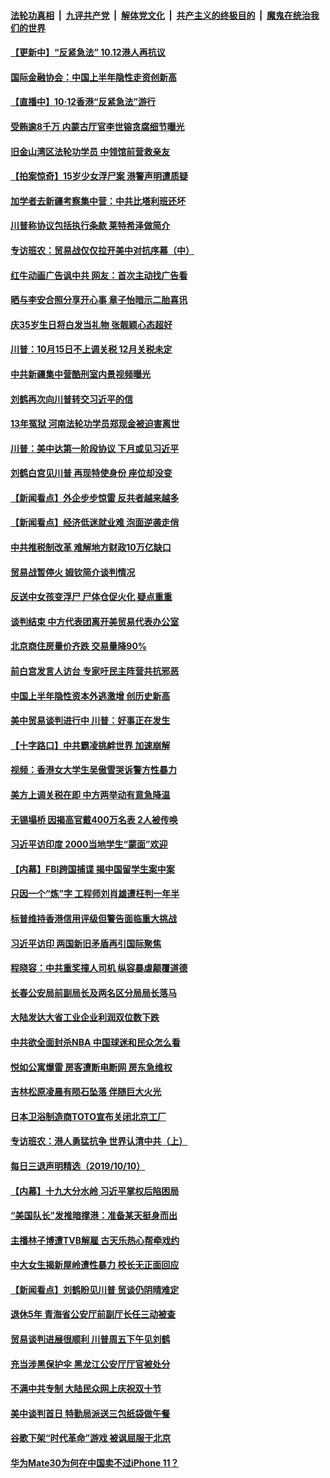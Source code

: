 ####  [法轮功真相](../../../../basic/blob/master/README.md?t=10120801) &nbsp;|&nbsp; [九评共产党](../../../../9ping.md/blob/master/README.md?t=10120801) &nbsp;|&nbsp; [解体党文化](../../../../jtdwh.md/blob/master/README.md?t=10120801)  &nbsp;|&nbsp; [共产主义的终极目的](../../../../gczydzjmd.md/blob/master/README.md?t=10120801) &nbsp;|&nbsp; [魔鬼在统治我们的世界](../../../../mgztzwmdsj.md/blob/master/README.md?t=10120801) 

#### [【更新中】“反紧急法” 10.12港人再抗议](../pages/nsc413/n11583751.md?t=10120801) 

#### [国际金融协会：中国上半年隐性走资创新高](../pages/nsc413/n11583679.md?t=10120801) 

#### [【直播中】10·12香港“反紧急法”游行](../pages/nsc413/n11582934.md?t=10120801) 

#### [受贿逾8千万 内蒙古厅官李世镕贪腐细节曝光](../pages/nsc413/n11583689.md?t=10120801) 

#### [旧金山湾区法轮功学员   中领馆前营救亲友](../pages/nsc413/n11583710.md?t=10120801) 

#### [【拍案惊奇】15岁少女浮尸案 港警声明遭质疑](../pages/nsc413/n11583513.md?t=10120801) 


#### [加学者去新疆考察集中营：中共比塔利班还坏](../pages/nsc413/n11582894.md?t=10120801) 

#### [川普称协议包括执行条款 莱特希泽做简介](../pages/nsc413/n11583457.md?t=10120801) 

#### [专访班农：贸易战仅仅拉开美中对抗序幕（中）](../pages/nsc413/n11579405.md?t=10120801) 

#### [红牛动画广告讽中共 网友：首次主动找广告看](../pages/nsc413/n11582793.md?t=10120801) 

#### [晒与李安合照分享开心事 章子怡暗示二胎喜讯](../pages/nsc413/n11583159.md?t=10120801) 

#### [庆35岁生日将白发当礼物 张靓颖心态超好](../pages/nsc413/n11583022.md?t=10120801) 

#### [川普：10月15日不上调关税 12月关税未定](../pages/nsc413/n11583308.md?t=10120801) 

#### [中共新疆集中营酷刑室内景视频曝光](../pages/nsc413/n11583206.md?t=10120801) 

#### [刘鹤再次向川普转交习近平的信](../pages/nsc413/n11583232.md?t=10120801) 

#### [13年冤狱 河南法轮功学员郑现金被迫害离世](../pages/nsc413/n11582211.md?t=10120801) 

#### [川普：美中达第一阶段协议 下月或见习近平](../pages/nsc413/n11583072.md?t=10120801) 

#### [刘鹤白宫见川普 再现特使身份 座位却没变](../pages/nsc413/n11583137.md?t=10120801) 

#### [【新闻看点】外企步步惊雷 反共者越来越多](../pages/nsc413/n11582831.md?t=10120801) 

#### [【新闻看点】经济低迷就业难 泡面逆袭走俏](../pages/nsc413/n11582843.md?t=10120801) 

#### [中共推税制改革 难解地方财政10万亿缺口](../pages/nsc413/n11582602.md?t=10120801) 

#### [贸易战暂停火 姆钦简介谈判情况](../pages/nsc413/n11582972.md?t=10120801) 

#### [反送中女孩变浮尸 尸体仓促火化 疑点重重](../pages/nsc413/n11582845.md?t=10120801) 

#### [谈判结束 中方代表团离开美贸易代表办公室](../pages/nsc413/n11582906.md?t=10120801) 

#### [北京商住房量价齐跌 交易量降90%](../pages/nsc413/n11582670.md?t=10120801) 

#### [前白宫发言人访台 专家吁民主阵营共抗邪恶](../pages/nsc413/n11582490.md?t=10120801) 

#### [中国上半年隐性资本外逃激增 创历史新高](../pages/nsc413/n11582643.md?t=10120801) 

#### [美中贸易谈判进行中 川普：好事正在发生](../pages/nsc413/n11582645.md?t=10120801) 

#### [【十字路口】中共霸凌挑衅世界 加速崩解](../pages/nsc413/n11581318.md?t=10120801) 


#### [视频：香港女大学生吴傲雪哭诉警方性暴力](../pages/nsc413/n11581953.md?t=10120801) 

#### [美方上调关税在即 中方两举动有意急降温](../pages/nsc413/n11582448.md?t=10120801) 

#### [无锡塌桥 因揭高官戴400万名表 2人被传唤](../pages/nsc413/n11582269.md?t=10120801) 

#### [习近平访印度 2000当地学生“蒙面”欢迎](../pages/nsc413/n11582343.md?t=10120801) 

#### [【内幕】FBI跨国捕谍 揭中国留学生案中案](../pages/nsc413/n11552727.md?t=10120801) 

#### [只因一个“炼”字 工程师刘肖雄遭枉判一年半](../pages/nsc413/n11580836.md?t=10120801) 

#### [标普维持香港信用评级但警告面临重大挑战](../pages/nsc413/n11582169.md?t=10120801) 

#### [习近平访印 两国新旧矛盾再引国际聚焦](../pages/nsc413/n11582341.md?t=10120801) 

#### [程晓容：中共重奖撞人司机 纵容暴虐颠覆道德](../pages/nsc413/n11582171.md?t=10120801) 

#### [长春公安局前副局长及两名区分局局长落马](../pages/nsc413/n11582097.md?t=10120801) 

#### [大陆发达大省工业企业利润双位数下跌](../pages/nsc413/n11581672.md?t=10120801) 

#### [中共欲全面封杀NBA 中国球迷和民众怎么看](../pages/nsc413/n11582079.md?t=10120801) 

#### [悦如公寓爆雷 房客遭断电断网 房东急维权](../pages/nsc413/n11581766.md?t=10120801) 

#### [吉林松原凌晨有陨石坠落 伴随巨大火光](../pages/nsc413/n11581641.md?t=10120801) 

#### [日本卫浴制造商TOTO宣布关闭北京工厂](../pages/nsc413/n11581378.md?t=10120801) 

#### [专访班农：港人勇猛抗争 世界认清中共（上）](../pages/nsc413/n11579324.md?t=10120801) 

#### [每日三退声明精选（2019/10/10）](../pages/nsc413/n11581660.md?t=10120801) 

#### [【内幕】十九大分水岭 习近平掌权后陷困局](../pages/nsc413/n11572561.md?t=10120801) 

#### [“美国队长”发推暗撑港：准备某天挺身而出](../pages/nsc413/n11581023.md?t=10120801) 

#### [主播林子博遭TVB解雇 古天乐热心帮牵戏约](../pages/nsc413/n11580758.md?t=10120801) 

#### [中大女生揭新屋岭遭性暴力 校长无正面回应](../pages/nsc413/n11581494.md?t=10120801) 

#### [【新闻看点】刘鹤盼见川普 贸谈仍阴晴难定](../pages/nsc413/n11580854.md?t=10120801) 

#### [退休5年 青海省公安厅前副厅长任三动被查](../pages/nsc413/n11580654.md?t=10120801) 

#### [贸易谈判进展很顺利 川普周五下午见刘鹤](../pages/nsc413/n11581259.md?t=10120801) 

#### [充当涉黑保护伞 黑龙江公安厅厅官被处分](../pages/nsc413/n11581192.md?t=10120801) 

#### [不满中共专制 大陆民众网上庆祝双十节](../pages/nsc413/n11581186.md?t=10120801) 

#### [美中谈判首日 特勤局派送三包纸袋做午餐](../pages/nsc413/n11580952.md?t=10120801) 

#### [谷歌下架“时代革命”游戏 被讽屈服于北京](../pages/nsc413/n11581034.md?t=10120801) 

#### [华为Mate30为何在中国卖不过iPhone 11？](../pages/nsc413/n11581114.md?t=10120801) 


